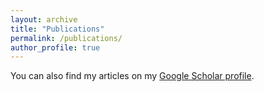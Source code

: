 ```yaml
---
layout: archive
title: "Publications"
permalink: /publications/
author_profile: true
---
```


You can also find my articles on my [Google Scholar profile](https://scholar.google.co.uk/citations?user=BfQsB3gAAAAJ&hl=en).
